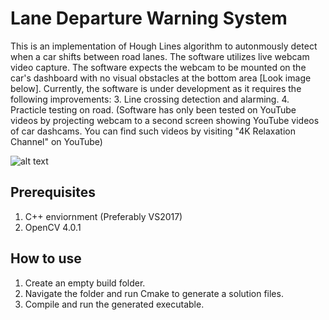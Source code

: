 # Lane Departure Warning System

This is an implementation of Hough Lines algorithm to autonmously detect when a car shifts between road lanes. The software utilizes live webcam video capture. The software expects the webcam to be mounted on the car's dashboard with no visual obstacles at the bottom area [Look image below].
Currently, the software is under development as it requires the following improvements:
3. Line crossing detection and alarming.
4. Practicle testing on road. (Software has only been tested on YouTube videos by projecting webcam to a second screen showing YouTube videos of car dashcams. You can find such videos by visiting "4K Relaxation Channel" on YouTube)

![alt text](https://github.com/oisy92/Lane-Departure-Warning-System/blob/master/images/LDWS.PNG)

## Prerequisites
1. C++ enviornment (Preferably VS2017)
2. OpenCV 4.0.1

## How to use
1. Create an empty build folder.
2. Navigate the folder and run Cmake to generate a solution files.
3. Compile and run the generated executable.
